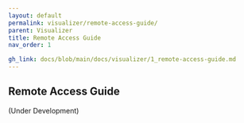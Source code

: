```yaml
---
layout: default
permalink: visualizer/remote-access-guide/
parent: Visualizer
title: Remote Access Guide
nav_order: 1

gh_link: docs/blob/main/docs/visualizer/1_remote-access-guide.md
---
```


## Remote Access Guide

(Under Development)